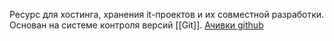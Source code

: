 Ресурс для хостинга, хранения it-проектов и их совместной разработки. Основан на системе контроля версий [[Git]].
[Ачивки github](https://www.youtube.com/watch?v=VLW3Yxgt80I&ab_channel=MiDeev)

